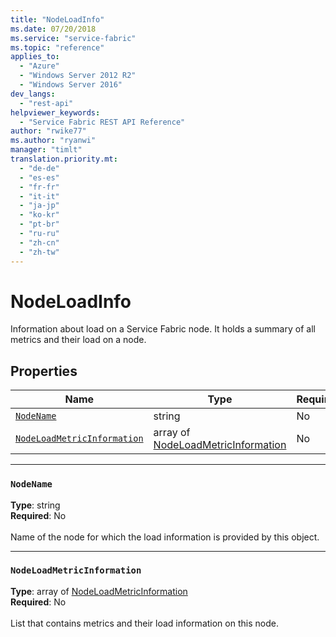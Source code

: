 ```yaml
---
title: "NodeLoadInfo"
ms.date: 07/20/2018
ms.service: "service-fabric"
ms.topic: "reference"
applies_to: 
  - "Azure"
  - "Windows Server 2012 R2"
  - "Windows Server 2016"
dev_langs: 
  - "rest-api"
helpviewer_keywords: 
  - "Service Fabric REST API Reference"
author: "rwike77"
ms.author: "ryanwi"
manager: "timlt"
translation.priority.mt: 
  - "de-de"
  - "es-es"
  - "fr-fr"
  - "it-it"
  - "ja-jp"
  - "ko-kr"
  - "pt-br"
  - "ru-ru"
  - "zh-cn"
  - "zh-tw"
---
```

# NodeLoadInfo

Information about load on a Service Fabric node. It holds a summary of all metrics and their load on a node.

## Properties
| Name | Type | Required |
| --- | --- | --- |
| [`NodeName`](#nodename) | string | No |
| [`NodeLoadMetricInformation`](#nodeloadmetricinformation) | array of [NodeLoadMetricInformation](sfclient-v63-model-nodeloadmetricinformation.md) | No |

____
### `NodeName`
__Type__: string <br/>
__Required__: No<br/>
<br/>
Name of the node for which the load information is provided by this object.

____
### `NodeLoadMetricInformation`
__Type__: array of [NodeLoadMetricInformation](sfclient-v63-model-nodeloadmetricinformation.md) <br/>
__Required__: No<br/>
<br/>
List that contains metrics and their load information on this node.
